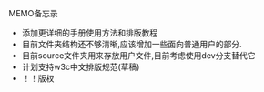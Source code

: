 MEMO备忘录

* 添加更详细的手册使用方法和排版教程
* 目前文件夹结构还不够清晰,应该增加一些面向普通用户的部分.
* 目前source文件夹用来存放用户文件,目前考虑使用dev分支替代它
* 计划支持w3c中文排版规范(草稿)
* ！！版权
